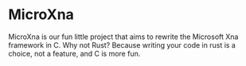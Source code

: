 # MicroXna
MicroXna is our fun little project that aims to rewrite the Microsoft Xna framework in C.
Why not Rust? Because writing your code in rust is a choice, not a feature, and C is more fun.
